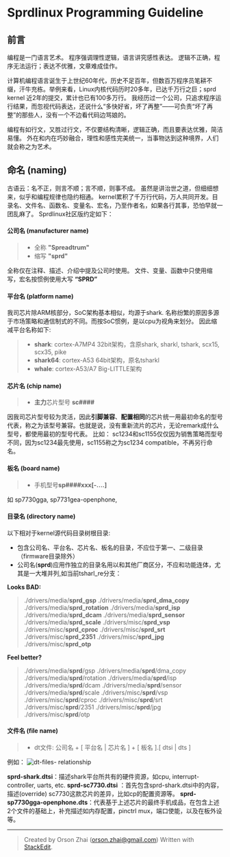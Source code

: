 Sprdlinux Programming Guideline
=====
 前言
-----
编程是一门语言艺术。
程序强调理性逻辑，语言讲究感性表达。
逻辑不正确，程序无法运行；表达不优雅，文章难成佳作。

计算机编程语言诞生于上世纪60年代，历史不足百年，但数百万程序员笔耕不缀，汗牛充栋。举例来看，Linux内核代码历时20多年，已达千万行之巨；sprd kernel 近2年的提交，累计也已有100多万行。
我经历过一个公司，只追求程序运行结果，而忽视代码表达，还说什么“多快好省，坏了再整”——可负责“坏了再整”的那些人，没有一个不边看代码边骂娘的。

编程有如行文，又胜过行文，不仅要结构清晰，逻辑正确，而且要表达优雅，简洁易懂。
外在和内在巧妙融合，理性和感性完美统一，当事物达到这种境界，人们就会称之为艺术。

 命名 (naming)
-----
古语云：名不正，则言不顺；言不顺，则事不成。
虽然是讲治世之道，但细细想来，似乎和编程规律也隐约相通。
kernel累积了千万行代码，万人共同开发。目录名、文件名、函数名、变量名、宏名，乃至作者名，如果各行其事，恐怕早就一团乱麻了。
Sprdlinux社区版约定如下：

#### 公司名 (manufacturer name)

>- 全称 **"Spreadtrum"**
>- 缩写 **"sprd"**

全称仅在注释、描述、介绍中提及公司时使用。
文件、变量、函数中只使用缩写，宏名按惯例使用大写 **“SPRD”**

#### 平台名 (platform name)

我司芯片除ARM核部分，SoC架构基本相似，均源于shark.
名称纷繁的原因多源于市场策略和通信制式的不同。而按SoC惯例，是以cpu为视角来划分。
因此缩减平台名称如下:
>- **shark**: cortex-A7MP4 32bit架构，含原shark, sharkl, tshark, scx15, scx35, pike
>- **shark64**: cortex-A53 64bit架构，原名tsharkl
>- **whale**:  cortex-A53/A7 Big-LITTLE架构

#### 芯片名 (chip name)

>- **主力**芯片型号 **sc####**

因我司芯片型号较为灵活，因此**引脚兼容**、**配置相同**的芯片统一用最初命名的型号代表，称之为该型号兼容。也就是说，没有重新流片的芯片，无论remark成什么型号，都使用最初的型号代表。
比如： sc1234和sc1155仅仅因为销售策略而型号不同，因为sc1234最先使用，sc1155称之为sc1234 compatible，不再另行命名。

#### 板名 (board name)

>- 手机型号**sp####xxx[-....]**

如 sp7730gga, sp7731gea-openphone,

#### 目录名 (directory name)

以下相对于kernel源代码目录树根目录:

- 包含公司名、平台名、芯片名、板名的目录，不应位于第一、二级目录（firmware目录除外）
-  公司名(**sprd**)应用作独立的目录名用以和其他厂商区分，不应和功能连体，尤其是一大堆并列,如当前tsharl_re分支：

**Looks BAD:**
>   ./drivers/media/**sprd_gsp**
    ./drivers/media/**sprd_dma_copy**
    ./drivers/media/**sprd_rotation**
    ./drivers/media/**sprd_isp**
    ./drivers/media/**sprd_dcam**
    ./drivers/media/**sprd_sensor**
    ./drivers/media/**sprd_scale**
    ./drivers/misc/**sprd_vsp**
    ./drivers/misc/**sprd_cproc**
    ./drivers/misc/**sprd_srt**
    ./drivers/misc/**sprd_2351**
    ./drivers/misc/**sprd_jpg**
    ./drivers/misc/**sprd_otp**

**Feel better?**
>   ./drivers/media/**sprd**/gsp
    ./drivers/media/**sprd**/dma_copy
    ./drivers/media/**sprd**/rotation
    ./drivers/media/**sprd**/isp
    ./drivers/media/**sprd**/dcam
    ./drivers/media/**sprd**/sensor
    ./drivers/media/**sprd**/scale
    ./drivers/misc/**sprd**/vsp
    ./drivers/misc/**sprd**/cproc
    ./drivers/misc/**sprd**/srt
    ./drivers/misc/**sprd**/2351
    ./drivers/misc/**sprd**/jpg
    ./drivers/misc/**sprd**/otp

#### 文件名 (file name)

>- dt文件: 公司名 + [ 平台名 | 芯片名 ] + [ 板名 ].[ dtsi | dts ]
 
 例如：
 ![dt-files- relationship](https://raw.githubusercontent.com/sprdlinux/guideline/master/images/dt-relations.png)

**sprd-shark.dtsi**：描述shark平台所共有的硬件资源，如cpu, interrupt-controller, uarts, etc.
**sprd-sc7730.dtsi** ：首先包含sprd-shark.dtsi中的内容，描述(override) sc7730这款芯片的差异，比如cp的配置资源等。
**sprd-sp7730gga-openphone.dts**：代表基于上述芯片的最终手机成品，在包含上述2个文件的基础上，补充描述如内存配置，pinctrl mux，端口使能，以及在板外设等。 

----
> Created by Orson Zhai (orson.zhai@gmail.com)
> Written with [StackEdit](https://stackedit.io/).